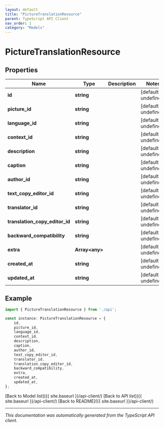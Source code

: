 ```yaml
---
layout: default
title: "PictureTranslationResource"
parent: TypeScript API Client
nav_order: 1
category: "Models"
---
```


# PictureTranslationResource


## Properties

Name | Type | Description | Notes
------------ | ------------- | ------------- | -------------
**id** | **string** |  | [default to undefined]
**picture_id** | **string** |  | [default to undefined]
**language_id** | **string** |  | [default to undefined]
**context_id** | **string** |  | [default to undefined]
**description** | **string** |  | [default to undefined]
**caption** | **string** |  | [default to undefined]
**author_id** | **string** |  | [default to undefined]
**text_copy_editor_id** | **string** |  | [default to undefined]
**translator_id** | **string** |  | [default to undefined]
**translation_copy_editor_id** | **string** |  | [default to undefined]
**backward_compatibility** | **string** |  | [default to undefined]
**extra** | **Array&lt;any&gt;** |  | [default to undefined]
**created_at** | **string** |  | [default to undefined]
**updated_at** | **string** |  | [default to undefined]

## Example

```typescript
import { PictureTranslationResource } from './api';

const instance: PictureTranslationResource = {
    id,
    picture_id,
    language_id,
    context_id,
    description,
    caption,
    author_id,
    text_copy_editor_id,
    translator_id,
    translation_copy_editor_id,
    backward_compatibility,
    extra,
    created_at,
    updated_at,
};
```

[Back to Model list]({{ site.baseurl }}/api-client/) [Back to API list]({{ site.baseurl }}/api-client/) [Back to README]({{ site.baseurl }}/api-client/)


---

*This documentation was automatically generated from the TypeScript API client.*
